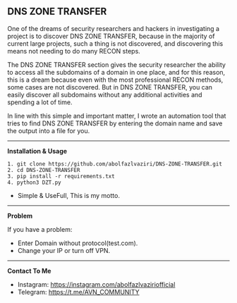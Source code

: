 ## DNS ZONE TRANSFER 

One of the dreams of security researchers and hackers in investigating a project is to discover DNS ZONE TRANSFER, because in the majority of current large projects, such a thing is not discovered, and discovering this means not needing to do many RECON steps.

The DNS ZONE TRANSFER section gives the security researcher the ability to access all the subdomains of a domain in one place, and for this reason, this is a dream because even with the most professional RECON methods, some cases are not discovered. But in DNS ZONE TRANSFER, you can easily discover all subdomains without any additional activities and spending a lot of time.

In line with this simple and important matter, I wrote an automation tool that tries to find DNS ZONE TRANSFER by entering the domain name and save the output into a file for you.

----

**Installation & Usage**
```
1. git clone https://github.com/abolfazlvaziri/DNS-ZONE-TRANSFER.git
2. cd DNS-ZONE-TRANSFER
3. pip install -r requirements.txt
4. python3 DZT.py
```
- Simple & UseFull, This is my motto.

----

**Problem**

If you have a problem:
- Enter Domain without protocol(test.com).
- Change your IP or turn off VPN.

-----

**Contact To Me**
- Instagram: https://instagram.com/abolfazlvaziriofficial
- Telegram: https://t.me/AVN_COMMUNITY
